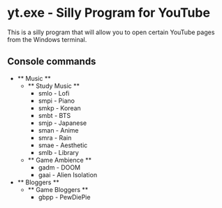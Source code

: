 # yt.exe - Silly Program for YouTube
This is a silly program that will allow you to open certain YouTube pages from the Windows terminal.


Console commands
---
<ul><li>** Music **<ul><li>** Study Music **<ul><li>smlo - Lofi</li><li>smpi - Piano</li><li>smkp - Korean</li><li>smbt - BTS</li><li>smjp - Japanese</li><li>sman - Anime</li><li>smra - Rain</li><li>smae - Aesthetic</li><li>smlb - Library</li></ul></li><li>** Game Ambience **<ul><li>gadm - DOOM</li><li>gaai - Alien Isolation</li></ul></li></ul></li><li>** Bloggers **<ul><li>** Game Bloggers **<ul><li>gbpp - PewDiePie</li></ul></li></ul></li></ul>

